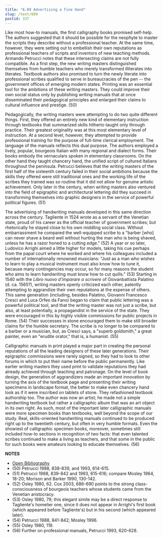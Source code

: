 ```yaml
---
title: "6.09 Advertising a Fine Hand"
slug: /text/609
postid: 337
---
```

Like most how-to manuals, the first calligraphy books promised self-help. The authors suggested that it should be possible for the neophyte to master the scripts they describe without a professional teacher. At the same time, however, they were setting out to embellish their own reputations as professional teachers of scripts and inventors of new teaching methods. Armando Petrucci notes that these intersecting claims are not fully compatible. As a first step, the new writing masters distinguished themselves from humble teachers who merely transformed illiterates into literates. Textbook authors also promised to turn the newly literate into professional scribes qualified to serve in bureaucracies of the pen -- the government offices of emerging modern states. Printing was an essential tool for the ambitions of these writing masters. They could improve their own social status only by publishing writing manuals that at once disseminated their pedagogical principles and enlarged their claims to cultural influence and prestige. (50)

Pedagogically, the writing masters were attempting to do two quite different things. First, they offered an entirely new kind of elementary instruction through textbooks that summarized skills hitherto taught only through practice. Their greatest originality was at this most elementary level of instruction. At a second level, however, they attempted to provide professional training for the purpose of full-time clerical employment. The language of the manuals reflects this dual purpose. The authors employed a lively, popular, bourgeois Italian with many regional and dialect forms. Their books embody the vernaculars spoken in elementary classrooms. On the other hand they taught chancery hand, the unified script of cultured Italians throughout the peninsula. Petrucci believes that the writing masters of the first half of the sixteenth century failed in their social ambitions because the skills they offered were still traditional ones and the working life of the scribes they trained was so routine that it did not allow for genuine artistic achievement. Only later in the century, when writing masters also ventured into the field of epigraphic and architectural lettering did they succeed in transforming themselves into graphic designers in the service of powerful political figures. (51)

The advertising of handwriting manuals developed in this same direction across the century. Tagliente in 1524 wrote as a servant of the Venetian state, proud of his career as the official teacher of government scribes; but rhetorically he stayed close to his own middling social class. Without embarrassment he compared the well-equipped scribe to a "barber [who] can never shave a beard well without hurting the man who is being shaved, unless he has a razor honed to a cutting edge." (52) A year or so later, Ludovico Arrighi aimed a little higher for models, taking his cue perhaps from the papal court where he worked and where his colleagues included a number of internationally renowned musicians: "Just as a man who wishes to learn to play a musical instrument must also know how to tune it, because many contingencies may occur, so for many reasons the student who aims to learn handwriting must know how to cut quills." (53) Starting in 1540 with the *Libro nuovo d'imparare a scrivere* of Giovanbattista Palatino (d. ca. 1565?), writing masters openly criticized each other, patently attempting to aggrandize their own reputations at the expense of others. This same generation (including, besides Palatino, Giovanni Francesco Cresci and Luca Orfeo da Fano) began to claim that public lettering was a powerful political tool, and that the writing master was not just a scribe, but also, at least potentially, a propagandist in the service of the state. They were encouraged in this by highly visible commissions for public projects in Rome. (54) Their successes in stone encouraged them to make still broader claims for the humble secretary. The scribe is no longer to be compared to a barber or a musician, but, as Cresci says, a "superb goldsmith," a great painter, even an "erudite orator," that is, a humanist. (55)

Calligraphic manuals in print played a major part in creating the personal reputations of all the leading designers of these later generations. Their epigraphic commissions were rarely signed, so they had to look to other forums in which to put their name before the public permanently. Like earlier writing masters they used print to validate reputations they had already achieved through teaching and patronage. On the level of book design, the generation of aggrandizers made an important innovation by turning the axis of the textbook page and presenting their writing specimens in landscape format, the better to make even chancery hand look as if it were inscribed on tablets of stone. They refashioned textbook authorship too. The author was now an artist; he made not a simple handwriting textbook but rather a calligraphic album that was an art object in its own right. As such, most of the important later calligraphic manuals were more specimen books than textbooks, well beyond the scope of our study. Real, skills-oriented handwriting manuals continued to be produced right up to the twentieth century, but often in very humble formats. Even the showiest of calligraphic specimen books, moreover, sometimes still included how-to sections in recognition of two facts: that even talented scribes continued to make a living as teachers, and that some in the public for such books were amateurs looking to educate themselves. (56)

**NOTES**
* [Open Bibliography](/bibliography.pdf)
* (50) Petrucci 1988, 838-839, and 1993, 614-615.
* (51) Petrucci 1988, 839-842 and 1993, 615-616; compare Mosley 1964, 18-20; Morison and Barker 1990, 130-142.
* (52) Osley 1980, 62. Cox 2003, 686-690 points to the strong class-consciousness of bourgeois teachers whose students came from the Venetian aristocracy.
* (53) Osley 1980, 79; this elegant simile may be a direct response to Tagliente's homelier one, since it does not appear in Arrighi's first book (which appeared before Tagliente's) but in his second (which appeared later).
* (54) Petrucci 1988, 841-842; Mosley 1996.
* (55) Osley 1980, 119.
* (56) Further on professional manuals, Petrucci 1993, 620-628.
